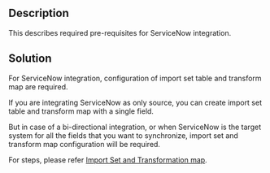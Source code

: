 ## Description

This describes required pre-requisites for ServiceNow integration.

## Solution

For ServiceNow integration, configuration of import set table and transform map are required.

If you are integrating ServiceNow as only source, you can create import set table and transform map with a single field.

But in case of a bi-directional integration, or when ServiceNow is the target system for all the fields that you want to synchronize, import set and transform map configuration will be required.

For steps, please refer [Import Set and Transformation map](../../../connectors/servicenow.md#configure-import-set-table-and-transformation-map).

